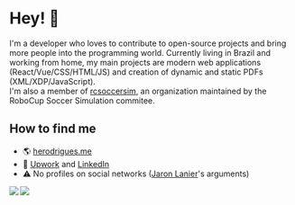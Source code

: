 # Hey! 👋

I'm a developer who loves to contribute to open-source projects and bring more people into the programming world. Currently living in Brazil and working from home, my main projects are modern web applications (React/Vue/CSS/HTML/JS) and creation of dynamic and static PDFs (XML/XDP/JavaScript).<br>
I'm also a member of [rcsoccersim](https://github.com/rcsoccersim/), an organization maintained by the RoboCup Soccer Simulation commitee. 

## How to find me
- 🌎 [herodrigues.me](https://herodrigues.me)
- 📝 [Upwork](https://www.upwork.com/freelancers/~0198e6ab09ec56dbda) and [LinkedIn](https://www.linkedin.com/in/herinson/)
- ⚠️ No profiles on social networks ([Jaron Lanier](https://www.youtube.com/watch?v=3J1MIDTi9h8)'s arguments)

<a href="https://github.com/anuraghazra/github-readme-stats">
  <img align="left" src="https://github-readme-stats.vercel.app/api?username=herodrigues&count_private=true&show_icons=true&theme=buefy" />
</a>
<a href="https://github.com/anuraghazra/github-readme-stats">
  <img align="left" src="https://github-readme-stats.vercel.app/api/top-langs/?username=herodrigues&theme=buefy" />
</a>
